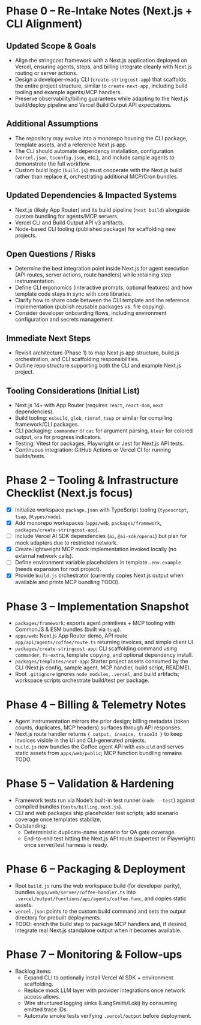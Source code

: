 # Phase 0 – Re-Intake Notes (Next.js + CLI Alignment)

## Updated Scope & Goals
- Align the stringcost framework with a Next.js application deployed on Vercel, ensuring agents, steps, and billing integrate cleanly with Next.js routing or server actions.
- Design a developer-ready CLI (`create-stringcost-app`) that scaffolds the entire project structure, similar to `create-next-app`, including build tooling and example agents/MCP handlers.
- Preserve observability/billing guarantees while adapting to the Next.js build/deploy pipeline and Vercel Build Output API expectations.

## Additional Assumptions
- The repository may evolve into a monorepo housing the CLI package, template assets, and a reference Next.js app.
- The CLI should automate dependency installation, configuration (`vercel.json`, `tsconfig.json`, etc.), and include sample agents to demonstrate the full workflow.
- Custom build logic (`build.js`) must cooperate with the Next.js build rather than replace it, orchestrating additional MCP/Cron bundles.

## Updated Dependencies & Impacted Systems
- Next.js (likely App Router) and its build pipeline (`next build`) alongside custom bundling for agents/MCP servers.
- Vercel CLI and Build Output API v3 artifacts.
- Node-based CLI tooling (published package) for scaffolding new projects.

## Open Questions / Risks
- Determine the best integration point inside Next.js for agent execution (API routes, server actions, route handlers) while retaining step instrumentation.
- Define CLI ergonomics (interactive prompts, optional features) and how template code stays in sync with core libraries.
- Clarify how to share code between the CLI template and the reference implementation (publish reusable packages vs. file copying).
- Consider developer onboarding flows, including environment configuration and secrets management.

## Immediate Next Steps
- Revisit architecture (Phase 1) to map Next.js app structure, build.js orchestration, and CLI scaffolding responsibilities.
- Outline repo structure supporting both the CLI and example Next.js project.

## Tooling Considerations (Initial List)
- Next.js 14+ with App Router (requires `react`, `react-dom`, `next` dependencies).
- Build tooling: `esbuild`, `glob`, `rimraf`, `tsup` or similar for compiling framework/CLI packages.
- CLI packaging: `commander` or `cac` for argument parsing, `kleur` for colored output, `ora` for progress indicators.
- Testing: Vitest for packages, Playwright or Jest for Next.js API tests.
- Continuous integration: GitHub Actions or Vercel CI for running builds/tests.

# Phase 2 – Tooling & Infrastructure Checklist (Next.js focus)
- [x] Initialize workspace `package.json` with TypeScript tooling (`typescript`, `tsup`, `@types/node`).
- [x] Add monorepo workspaces (`apps/web`, `packages/framework`, `packages/create-stringcost-app`).
- [ ] Include Vercel AI SDK dependencies (`ai`, `@ai-sdk/openai`) but plan for mock adapters due to restricted network.
- [x] Create lightweight MCP mock implementation invoked locally (no external network calls).
- [ ] Define environment variable placeholders in template `.env.example` (needs expansion for root project).
- [x] Provide `build.js` orchestrator (currently copies Next.js output when available and prints MCP bundling TODO).

# Phase 3 – Implementation Snapshot
- `packages/framework`: exports agent primitives + MCP tooling with CommonJS & ESM bundles (built via `tsup`).
- `apps/web`: Next.js App Router demo, API route `app/api/agents/coffee/route.ts` returning invoices, and simple client UI.
- `packages/create-stringcost-app`: CLI scaffolding command using `commander`, `fs-extra`, template copying, and optional dependency install.
- `packages/templates/next-app`: Starter project assets consumed by the CLI (Next.js config, sample agent, MCP handler, build script, README).
- Root `.gitignore` ignores `node_modules`, `.vercel`, and build artifacts; workspace scripts orchestrate build/test per package.

# Phase 4 – Billing & Telemetry Notes
- Agent instrumentation mirrors the prior design; billing metadata (token counts, duplicates, MCP headers) surfaces through API responses.
- Next.js route handler returns `{ output, invoice, traceId }` to keep invoices visible in the UI and CLI-generated projects.
- `build.js` now bundles the Coffee agent API with `esbuild` and serves static assets from `apps/web/public`; MCP function bundling remains TODO.

# Phase 5 – Validation & Hardening
- Framework tests run via Node’s built-in test runner (`node --test`) against compiled bundles (`tests/billing.test.js`).
- CLI and web packages ship placeholder test scripts; add scenario coverage once templates stabilize.
- Outstanding:
  - Deterministic duplicate-name scenario for QA gate coverage.
  - End-to-end test hitting the Next.js API route (supertest or Playwright) once server/test harness is ready.

# Phase 6 – Packaging & Deployment
- Root `build.js` runs the web workspace build (for developer parity), bundles `apps/web/server/coffee-handler.ts` into `.vercel/output/functions/api/agents/coffee.func`, and copies static assets.
- `vercel.json` points to the custom build command and sets the output directory for prebuilt deployments.
- TODO: enrich the build step to package MCP handlers and, if desired, integrate real Next.js standalone output when it becomes available.

# Phase 7 – Monitoring & Follow-ups
- Backlog items:
  - Expand CLI to optionally install Vercel AI SDK + environment scaffolding.
  - Replace mock LLM layer with provider integrations once network access allows.
  - Wire structured logging sinks (LangSmith/Loki) by consuming emitted trace IDs.
  - Automate smoke tests verifying `.vercel/output` before deployment.
